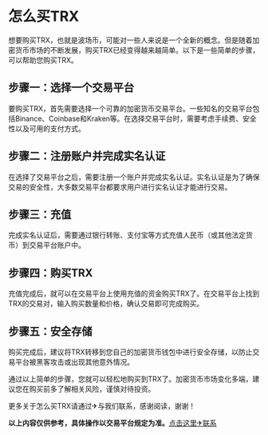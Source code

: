 # 怎么买TRX

想要购买TRX，也就是波场币，可能对一些人来说是一个全新的概念。但是随着加密货币市场的不断发展，购买TRX已经变得越来越简单。以下是一些简单的步骤，可以帮助您购买TRX。

## 步骤一：选择一个交易平台

要购买TRX，首先需要选择一个可靠的加密货币交易平台。一些知名的交易平台包括Binance、Coinbase和Kraken等。在选择交易平台时，需要考虑手续费、安全性以及可用的支付方式。

## 步骤二：注册账户并完成实名认证

在选择了交易平台之后，需要注册一个账户并完成实名认证。实名认证是为了确保交易的安全性，大多数交易平台都要求用户进行实名认证才能进行交易。

## 步骤三：充值

完成实名认证后，需要通过银行转账、支付宝等方式充值人民币（或其他法定货币）到交易平台账户中。

## 步骤四：购买TRX

充值完成后，就可以在交易平台上使用充值的资金购买TRX了。在交易平台上找到TRX的交易对，输入购买数量和价格，确认交易即可完成购买。

## 步骤五：安全存储

购买完成后，建议将TRX转移到您自己的加密货币钱包中进行安全存储，以防止交易平台被黑客攻击或出现其他意外情况。

通过以上简单的步骤，您就可以轻松地购买到TRX了。加密货币市场变化多端，建议您在购买前多了解相关风险，谨慎对待投资。

更多关于怎么买TRX请通过✈与我们联系，感谢阅读，谢谢！

**以上内容仅供参考，具体操作以交易平台规定为准。**[点击这里✈联系](https://t.me/shalongbot)